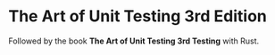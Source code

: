 # The Art of Unit Testing 3rd Edition

Followed by the book **The Art of Unit Testing 3rd Testing** with Rust.
